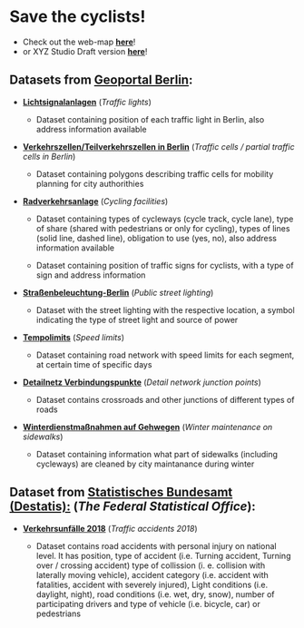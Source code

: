 # **Save the cyclists!**

- Check out the web-map [**here**](https://oloocki.github.io/)!
- or XYZ Studio Draft version [**here**](https://xyz.here.com/viewer/?project_id=2bda1f87-2b85-4513-8499-f8847325e8f8)!


## **Datasets from [Geoportal Berlin](https://fbinter.stadt-berlin.de/fb/index.jsp):**

- [**Lichtsignalanlagen**](https://fbinter.stadt-berlin.de/fb/gisbroker.do;jsessionid=BD84CD5D34374FCF3178125F47C55E97?cmd=navigationShowResult&mid=K.lsa%40senstadt) (*Traffic lights*)

  - Dataset containing position of each traffic light in Berlin, also address information available

- [**Verkehrszellen/Teilverkehrszellen in Berlin**](https://fbinter.stadt-berlin.de/fb/gisbroker.do;jsessionid=BD84CD5D34374FCF3178125F47C55E97?cmd=navigationShowResult&mid=K.vkz%40senstadt) (*Traffic cells / partial traffic cells in Berlin*)

  - Dataset containing polygons describing traffic cells for mobility planning for city authorithies

- [**Radverkehrsanlage**](https://fbinter.stadt-berlin.de/fb/gisbroker.do;jsessionid=BD84CD5D34374FCF3178125F47C55E97?cmd=map_start) (*Cycling facilities*)

  - Dataset containing types of cycleways (cycle track, cycle lane), type of share (shared with pedestrians or only for cycling), 
types of lines (solid line, dashed line), obligation to use (yes, no), also address information available 

  - Dataset containing position of traffic signs for cyclists, with a type of sign and address information 

- [**Straßenbeleuchtung-Berlin**](https://opendata-esri-de.opendata.arcgis.com/datasets/esri-de-content::stra%C3%9Fenbeleuchtung-berlin) (*Public street lighting*)

  - Dataset with the street lighting with the respective location, a symbol indicating the type of street light and source of power

- [**Tempolimits**](https://fbinter.stadt-berlin.de/fb/gisbroker.do;jsessionid=BD84CD5D34374FCF3178125F47C55E97?cmd=navigationShowResult&mid=K.k_vms_tempolimits_spatial%40senstadt) (*Speed limits*)

  - Dataset containing road network with speed limits for each segment, at certain time of specific days 

- [**Detailnetz Verbindungspunkte**](https://fbinter.stadt-berlin.de/fb/berlin/service_intern.jsp?id=s_vms_detailnetz_spatial_verbpunkte@senstadt&type=WFS) (*Detail network junction points*)

  - Dataset contains crossroads and other junctions of different types of roads

- [**Winterdienstmaßnahmen auf Gehwegen**](https://fbinter.stadt-berlin.de/fb/gisbroker.do;jsessionid=09EDD71C8B088737D72A1990530256E9?cmd=navigationShowResult&mid=S.s_winterdienst%40senstadt) (*Winter maintenance on sidewalks*)

  - Dataset containing information what part of sidewalks (including cycleways) are cleaned by city maintanance during winter

## **Dataset from [Statistisches Bundesamt (Destatis):](https://www.destatis.de/EN/About-Us/_node.html)** (*The Federal Statistical Office*):

- [**Verkehrsunfälle 2018**](https://unfallatlas.statistikportal.de/) (*Traffic accidents 2018*)

  - Dataset contains road accidents with personal injury on national level. It has position, type of accident (i.e. Turning accident, Turning
over / crossing accident) type of collission (i. e. collision with laterally moving vehicle), accident category (i.e. accident with
fatalities, accident with severely injured), Light conditions (i.e. daylight, night), road conditions (i.e. wet, dry, snow), number of
participating drivers and type of vehicle (i.e. bicycle, car) or pedestrians
